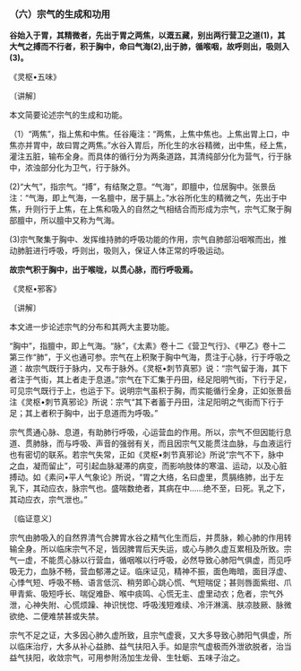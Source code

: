 ### （六）宗气的生成和功用

**谷始入于胃，其精微者，先出于胃之两焦，以溉五藏，别出两行营卫之道(1)，其大气之搏而不行者，积于胸中，命曰气海(2),出于肺，循喉咽，故呼则出，吸则入(3)。**

《灵枢•五味》

〔讲解〕

本文简要论述宗气的生成和功能。

（1）“两焦”，指上焦和中焦。任谷庵注：“两焦，上焦中焦也。上焦出胃上口，中焦亦并胃中，故曰胃之两焦。”水谷入胃后，所化生的水谷精微，出中焦，经上焦，灌注五脏，输布全身。而具体的循行分为两条道路，其清纯部分化为营气，行于脉中，浓浊部分化为卫气，行于脉外。

(2)“大气”，指宗气。“搏”，有结聚之意。“气海”，即膻中，位居胸中。张景岳注：“气海，即上气海，一名膻中，居于膈上。”水谷所化生的精微之气，先出于中焦，升则行于上焦，在上焦和吸入的自然之气相结合而形成为宗气，宗气汇聚于胸部膻中，所以膻中又称为气海。

(3)宗气聚集于胸中、发挥维持肺的呼吸功能的作用，宗气自肺部沿咽喉而出，推动肺脏进行呼吸，呼则出，吸则入，保证人体正常的呼吸运动。

**故宗气积于胸中，出于喉咙，以贯心脉，而行呼吸焉。**

《灵枢•邪客》

〔讲解〕

本文进一步论述宗气的分布和其两大主要功能。

“胸中”，指膻中，即上气海。“脉”，《太素》卷十二《营卫气行》、《甲乙》卷十二第三作“肺”，于义也通可参。宗气在上积聚于胸中气海，贯注于心脉，行于呼吸之道：故宗气既行于脉内，又布于脉外。《灵枢•刺节真邪》说：“宗气留于海，其下者注于气街，其上者走于息道。”宗气在下汇集于丹田，经足阳明气街，下行于足，可见宗气既行于上，也运于下。说明宗气虽积于胸，而实能循行全身，正如张景岳注《灵枢•刺节真邪论》所说：宗气“其下者蓄于丹田，注足阳明之气街而下行于足；其上者积于胸中，出于息道而为呼吸。”

宗气贯通心脉、息道，有助肺行呼吸，心运营血的作用。所以，宗气不但因能行息道、贯肺脉，而与呼吸、声音的强弱有关，而且因宗气又能贯注血脉，与血液运行也有密切的联系。若宗气失常，正如《灵枢•刺节真邪论》所说“宗气不下，脉中之血，凝而留止”，可引起血脉凝滞的病变，而影响肢体的寒温、运动，以及心脏搏动。如《素问•平人气象论》所说，“胃之大络，名曰虚里，贯膈络肺，出于左乳下，其动应衣，脉宗气也。盛喘数绝者，其病在中……绝不至，曰死。乳之下，其动应衣，宗气泄也。”

〔临证意义〕

宗气由肺吸入的自然界清气合脾胃水谷之精气化生而后，并贯脉，赖心肺的作用转输全身。所以临床宗气不足，皆因脾胃后天失运，或心与肺久虚互累相及所致。宗气一虚，不能贯心脉以行营血，循咽喉以行呼吸，必然导致心肺阳气俱虚，而见呼吸无力，血脉不畅，营血郁滞之证。临床证见，精神不振，面色晦暗，面目浮虚、心悸气短、呼吸不畅、语言低沉、稍劳即心跳心慌、气短喘促；甚则唇面紫绀、爪甲青紫、吸短呼长、喘促难卧、喉中痰鸣、心慌无主、虚里动衣；危者，宗气外泄，心神失附、心慌烦躁、神识恍惚、呼吸浅短难续、冷汗淋漓、肤凉肢厥、脉微欲绝、二便难禁甚或失禁。

宗气不足之证，大多因心肺久虚所致，且宗气虚衰，又大多导致心肺阳气俱虚，所以临床治疗，大多从补心益肺、益气扶阳入手。如是宗气虚极而外泄欲脱者，治当益气扶阳，收敛宗气，可用参附汤加生龙骨、生牡蛎、五味子治之。
